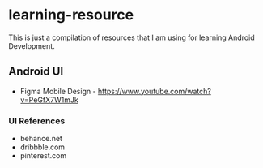 # learning-resource
This is just a compilation of resources that I am using for learning Android Development. 

## Android UI
* Figma Mobile Design - https://www.youtube.com/watch?v=PeGfX7W1mJk

### UI References
- behance.net
- dribbble.com
- pinterest.com

